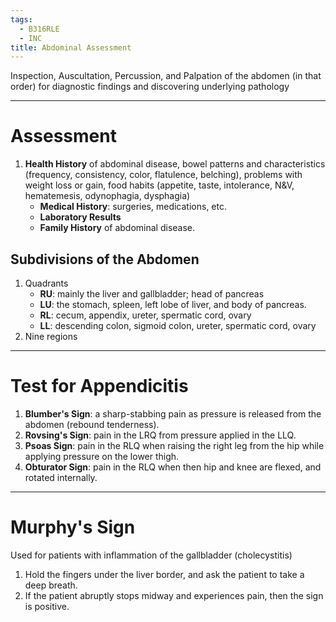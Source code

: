 ```yaml
---
tags:
  - B316RLE
  - INC
title: Abdominal Assessment
---
```

Inspection, Auscultation, Percussion, and Palpation of the abdomen (in that order) for diagnostic findings and discovering underlying pathology
___
# Assessment
1. **Health History** of abdominal disease, bowel patterns and characteristics (frequency, consistency, color, flatulence, belching), problems with weight loss or gain, food habits (appetite, taste, intolerance, N&V, hematemesis, odynophagia, dysphagia)
	- **Medical History**: surgeries, medications, etc.
	- **Laboratory Results**
	- **Family History** of abdominal disease.
## Subdivisions of the Abdomen
1. Quadrants
	- **RU**: mainly the liver and gallbladder; head of pancreas
	- **LU**: the stomach, spleen, left lobe of liver, and body of pancreas.
	- **RL**: cecum, appendix, ureter, spermatic cord, ovary
	- **LL**: descending colon, sigmoid colon, ureter, spermatic cord, ovary
2. Nine regions

___
# Test for Appendicitis
1. **Blumber's Sign**: a sharp-stabbing pain as pressure is released from the abdomen (rebound tenderness).
2. **Rovsing's Sign**: pain in the LRQ from pressure applied in the LLQ.
3. **Psoas Sign**: pain in the RLQ when raising the right leg from the hip while applying pressure on the lower thigh.
4. **Obturator Sign**: pain in the RLQ when then hip and knee are flexed, and rotated internally.
___
# Murphy's Sign
Used for patients with inflammation of the gallbladder (cholecystitis)
1. Hold the fingers under the liver border, and ask the patient to take a deep breath.
2. If the patient abruptly stops midway and experiences pain, then the sign is positive.